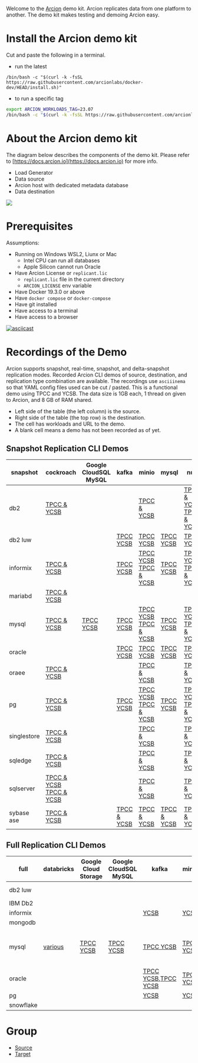 Welcome to the [Arcion](http://arcion.io) demo kit.
Arcion replicates data from one platform to another.
The demo kit makes testing and demoing Arcion easy.

# Install the Arcion demo kit  

Cut and paste the following in a terminal.

- run the latest
```
/bin/bash -c "$(curl -k -fsSL https://raw.githubusercontent.com/arcionlabs/docker-dev/HEAD/install.sh)"
```

- to run a specific tag
```bash
export ARCION_WORKLOADS_TAG=23.07
/bin/bash -c "$(curl -k -fsSL https://raw.githubusercontent.com/arcionlabs/docker-dev/${ARCION_WORKLOADS_TAG:-HEAD}/install.sh)"
```

# About the Arcion demo kit  

The diagram below describes the components of the demo kit.  Please refer to [https://docs.arcion.io](https://docs.arcion.io) for more info.

- Load Generator
- Data source
- Arcion host with dedicated metadata database
- Data destination

[![](https://mermaid.ink/img/pako:eNpNj8FqwzAQRH9F7MmF-OCrKQHXhlJwoFTpocg5bKxNYxpLYb06lJB_rxQF0j09mJkd5gKjtwQ1fDOej6r_GJyK15veo1Wv5IhRPD_veb19b8s2wVerX3aqLNdKZ_cS9jne8Dh5p9pTWIQ4i-ma6sEbU2xIUKVPHQo-7bJGzmbQptA-8Ej_LLe2pjL3giSoz7d7sqlu8tYUHS0yOZToeWRhBTPxjJONMy8pMoAcaaYB6ogW-WeAwV2jD4N4_etGqIUDrSCcLQp1E8Z5M9QHPC10_QN9k16L?type=png)](https://mermaid.live/edit#pako:eNpNj8FqwzAQRH9F7MmF-OCrKQHXhlJwoFTpocg5bKxNYxpLYb06lJB_rxQF0j09mJkd5gKjtwQ1fDOej6r_GJyK15veo1Wv5IhRPD_veb19b8s2wVerX3aqLNdKZ_cS9jne8Dh5p9pTWIQ4i-ma6sEbU2xIUKVPHQo-7bJGzmbQptA-8Ej_LLe2pjL3giSoz7d7sqlu8tYUHS0yOZToeWRhBTPxjJONMy8pMoAcaaYB6ogW-WeAwV2jD4N4_etGqIUDrSCcLQp1E8Z5M9QHPC10_QN9k16L)

# Prerequisites

Assumptions:

- Running on Windows WSL2, Liunx or Mac 
  - Intel CPU can run all databases
  - Apple Silicon cannot run Oracle 
- Have Arcion License or `replicant.lic`
  - `replicant.lic` file in the current directory 
  - `ARCION_LICENSE` env variable    
- Have Docker 19.3.0 or above
- Have `docker compose` or `docker-compose` 
- Have git installed
- Have access to a terminal
- Have access to a browser


[![asciicast](https://asciinema.org/a/587770.svg)](https://asciinema.org/a/587770)

# Recordings of the Demo

Arcion supports snapshot, real-time, snapshot, and delta-snapshot replication modes.
Recorded Arcion CLI demos of source, destination, and replication type combination are available.
The recordings use `asciiinema` so that YAML config files used can be cut / pasted.
This is a functional demo using TPCC and YCSB.
The data size is 1GB each, 1 thread on given to Arcion, and 8 GB of RAM shared.  

- Left side of the table (the left column) is the source.
- Right side of the table (the top row) is the destination.
- The cell has workloads and URL to the demo.
- A blank cell means a demo has not been recorded as of yet.
   
## Snapshot Replication CLI Demos

snapshot | cockroach | Google CloudSQL MySQL | kafka | minio | mysql | null | oracle | pg | redis stream | singlestore | snowflake | sqledge | sqlserver | yugabyte
-- | -- | -- | -- | -- | -- | -- | -- | -- | -- | -- | -- | -- | -- | --
db2 | [TPCC & YCSB](https://github.com/arcionlabs/demokit.gtihub.io/tree/main/docs/resources/asciinema/snapshot_db2_cockroach.ascii.cast.gif) |   |   | [TPCC & YCSB](https://github.com/arcionlabs/demokit.gtihub.io/tree/main/docs/resources/asciinema/snapshot_db2_minio.ascii.cast.gif) |   | [TPCC & YCSB](https://github.com/arcionlabs/demokit.gtihub.io/tree/main/docs/resources/asciinema/snapshot_db2_null.ascii.cast.gif)<br />[TPCC & YCSB](https://github.com/arcionlabs/demokit.gtihub.io/tree/main/docs/resources/asciinema/snapshot_db2_null.ascii.cast.gif) |   |   |   | [TPCC & YCSB](https://github.com/arcionlabs/demokit.gtihub.io/tree/main/docs/resources/asciinema/snapshot_db2_s2.ascii.cast.gif) |   |   | [TPCC & YCSB](https://github.com/arcionlabs/demokit.gtihub.io/tree/main/docs/resources/asciinema/snapshot_db2_sqlserver.ascii.cast.gif) |  
db2 luw |   |   | [TPCC YCSB](https://asciinema.org/a/596930) | [TPCC YCSB](https://asciinema.org/a/596933) | [TPCC YCSB](https://asciinema.org/a/596925) | [TPCC YCSB](https://asciinema.org/a/596934) | [TPCC YCSB](https://asciinema.org/a/596927) | [TPCC YCSB](https://asciinema.org/a/596926) | [TPCC YCSB](https://asciinema.org/a/596929) |   | [TPCC YCSB](https://asciinema.org/a/596928) |   |   |  
informix | [TPCC & YCSB](https://github.com/arcionlabs/demokit.gtihub.io/tree/main/docs/resources/asciinema/snapshot_informix_cockroach.ascii.cast.gif) |   | [TPCC YCSB](https://asciinema.org/a/596949) | [TPCC YCSB](https://asciinema.org/a/596417)<br />[TPCC & YCSB](https://github.com/arcionlabs/demokit.gtihub.io/tree/main/docs/resources/asciinema/snapshot_informix_minio.ascii.cast.gif) | [TPCC YCSB](https://asciinema.org/a/596950) | [TPCC YCSB](https://asciinema.org/a/596416)<br />[TPCC & YCSB](https://github.com/arcionlabs/demokit.gtihub.io/tree/main/docs/resources/asciinema/snapshot_informix_null.ascii.cast.gif) | [TPCC YCSB](https://asciinema.org/a/596952) | [TPCC YCSB](https://asciinema.org/a/596953) | [TPCC YCSB](https://asciinema.org/a/596955) | [TPCC & YCSB](https://github.com/arcionlabs/demokit.gtihub.io/tree/main/docs/resources/asciinema/snapshot_informix_s2.ascii.cast.gif) | [TPCC YCSB](https://asciinema.org/a/596415) |   | [TPCC & YCSB](https://github.com/arcionlabs/demokit.gtihub.io/tree/main/docs/resources/asciinema/snapshot_informix_sqlserver.ascii.cast.gif) |  
mariabd | [TPCC & YCSB](https://asciinema.org/a/599290) |   |   |   |   |   |   |   |   |   |   |   |   |  
mysql | [TPCC & YCSB](https://github.com/arcionlabs/demokit.gtihub.io/tree/main/docs/resources/asciinema/snapshot_mysql_cockroach.ascii.cast.gif) | [TPCC YCSB](https://asciinema.org/a/597662) | [TPCC YCSB](https://asciinema.org/a/596940) | [TPCC YCSB](https://asciinema.org/a/596938)<br />[TPCC & YCSB](https://github.com/arcionlabs/demokit.gtihub.io/tree/main/docs/resources/asciinema/snapshot_mysql_minio.ascii.cast.gif) | [TPCC YCSB](https://asciinema.org/a/596941) | [TPCC YCSB](https://asciinema.org/a/596942)<br />[TPCC & YCSB](https://github.com/arcionlabs/demokit.gtihub.io/tree/main/docs/resources/asciinema/snapshot_mysql_null.ascii.cast.gif) | [TPCC YCSB](https://asciinema.org/a/596943) | [TPCC YCSB](https://asciinema.org/a/596937) | [TPCC YCSB](https://asciinema.org/a/596948) | [TPCC & YCSB](https://github.com/arcionlabs/demokit.gtihub.io/tree/main/docs/resources/asciinema/snapshot_mysql_s2.ascii.cast.gif) | [TPCC YCSB](https://asciinema.org/a/M27aYd5QkOStjN80Pdqx2hBCc) |   | [TPCC & YCSB](https://github.com/arcionlabs/demokit.gtihub.io/tree/main/docs/resources/asciinema/snapshot_mysql_sqlserver.ascii.cast.gif) |  
oracle |   |   | [TPCC YCSB](https://asciinema.org/a/596635) | [TPCC YCSB](https://asciinema.org/a/596638) | [TPCC YCSB](https://asciinema.org/a/596642) | [TPCC YCSB](https://asciinema.org/a/596643) | [TPCC YCSB](https://asciinema.org/a/596958) | [TPCC YCSB](https://asciinema.org/a/596641) | [TPCC YCSB](https://asciinema.org/a/596957) |   | [TPCC YCSB](https://asciinema.org/a/596634) |   |   | [](https://youtu.be/nKqncxWjRvM)
oraee | [TPCC & YCSB](https://github.com/arcionlabs/demokit.gtihub.io/tree/main/docs/resources/asciinema/snapshot_oraee_cockroach.ascii.cast.gif) |   |   | [TPCC & YCSB](https://github.com/arcionlabs/demokit.gtihub.io/tree/main/docs/resources/asciinema/snapshot_oraee_minio.ascii.cast.gif) |   | [TPCC & YCSB](https://github.com/arcionlabs/demokit.gtihub.io/tree/main/docs/resources/asciinema/snapshot_oraee_null.ascii.cast.gif) |   |   |   | [TPCC & YCSB](https://github.com/arcionlabs/demokit.gtihub.io/tree/main/docs/resources/asciinema/snapshot_oraee_s2.ascii.cast.gif) |   |   | [TPCC & YCSB](https://github.com/arcionlabs/demokit.gtihub.io/tree/main/docs/resources/asciinema/snapshot_oraee_sqlserver.ascii.cast.gif) |  
pg | [TPCC & YCSB](https://github.com/arcionlabs/demokit.gtihub.io/tree/main/docs/resources/asciinema/snapshot_pg_cockroach.ascii.cast.gif) |   | [TPCC YCSB](https://asciinema.org/a/596959) | [TPCC YCSB](https://asciinema.org/a/596960)<br />[TPCC & YCSB](https://github.com/arcionlabs/demokit.gtihub.io/tree/main/docs/resources/asciinema/snapshot_pg_minio.ascii.cast.gif) | [TPCC YCSB](https://asciinema.org/a/596962) | [TPCC YCSB](https://asciinema.org/a/596963)<br />[TPCC & YCSB](https://github.com/arcionlabs/demokit.gtihub.io/tree/main/docs/resources/asciinema/snapshot_pg_null.ascii.cast.gif) |   | [TPCC YCSB](https://asciinema.org/a/596961) |   | [TPCC & YCSB](https://github.com/arcionlabs/demokit.gtihub.io/tree/main/docs/resources/asciinema/snapshot_pg_s2.ascii.cast.gif) | [TPCC YCSB](https://asciinema.org/a/596966) |   | [TPCC & YCSB](https://github.com/arcionlabs/demokit.gtihub.io/tree/main/docs/resources/asciinema/snapshot_pg_sqlserver.ascii.cast.gif) |  
singlestore | [TPCC & YCSB](https://github.com/arcionlabs/demokit.gtihub.io/tree/main/docs/resources/asciinema/snapshot_s2_cockroach.ascii.cast.gif) |   |   | [TPCC & YCSB](https://github.com/arcionlabs/demokit.gtihub.io/tree/main/docs/resources/asciinema/snapshot_s2_minio.ascii.cast.gif) |   | [TPCC & YCSB](https://github.com/arcionlabs/demokit.gtihub.io/tree/main/docs/resources/asciinema/snapshot_s2_null.ascii.cast.gif) |   |   |   | [TPCC & YCSB](https://github.com/arcionlabs/demokit.gtihub.io/tree/main/docs/resources/asciinema/snapshot_s2_s2.ascii.cast.gif) |   |   | [TPCC & YCSB](https://github.com/arcionlabs/demokit.gtihub.io/tree/main/docs/resources/asciinema/snapshot_s2_sqlserver.ascii.cast.gif) |  
sqledge | [TPCC & YCSB](https://github.com/arcionlabs/demokit.gtihub.io/tree/main/docs/resources/asciinema/snapshot_sqledge_cockroach.ascii.cast.gif) |   |   | [TPCC & YCSB](https://github.com/arcionlabs/demokit.gtihub.io/tree/main/docs/resources/asciinema/snapshot_sqledge_minio.ascii.cast.gif) |   | [TPCC & YCSB](https://github.com/arcionlabs/demokit.gtihub.io/tree/main/docs/resources/asciinema/snapshot_sqledge_null.ascii.cast.gif) |   |   |   | [TPCC & YCSB](https://github.com/arcionlabs/demokit.gtihub.io/tree/main/docs/resources/asciinema/snapshot_sqledge_s2.ascii.cast.gif) |   |   | [TPCC & YCSB](https://github.com/arcionlabs/demokit.gtihub.io/tree/main/docs/resources/asciinema/snapshot_sqledge_sqlserver.ascii.cast.gif) |  
sqlserver | [TPCC & YCSB](https://asciinema.org/a/599286)<br />[TPCC & YCSB](https://github.com/arcionlabs/demokit.gtihub.io/tree/main/docs/resources/asciinema/snapshot_sqlserver_cockroach.ascii.cast.gif) |   |   | [TPCC & YCSB](https://github.com/arcionlabs/demokit.gtihub.io/tree/main/docs/resources/asciinema/snapshot_sqlserver_minio.ascii.cast.gif) |   | [TPCC & YCSB](https://github.com/arcionlabs/demokit.gtihub.io/tree/main/docs/resources/asciinema/snapshot_sqlserver_null.ascii.cast.gif) |   |   |   | [TPCC & YCSB](https://github.com/arcionlabs/demokit.gtihub.io/tree/main/docs/resources/asciinema/snapshot_sqlserver_s2.ascii.cast.gif) |   |   | [TPCC & YCSB](https://github.com/arcionlabs/demokit.gtihub.io/tree/main/docs/resources/asciinema/snapshot_sqlserver_sqlserver.ascii.cast.gif) |  
sybase ase | [TPCC & YCSB](https://asciinema.org/a/599284) |   | [TPCC & YCSB](https://asciinema.org/a/599184) | [TPCC & YCSB](https://asciinema.org/a/599186) | [TPCC & YCSB](https://asciinema.org/a/599187) | [TPCC & YCSB](https://asciinema.org/a/599193) |   | [TPCC & YCSB](https://asciinema.org/a/599192) | [TPCC & YCSB](https://asciinema.org/a/599191) | [TPCC & YCSB](https://asciinema.org/a/599280) |   | [TPCC & YCSB](https://asciinema.org/a/599195) | [TPCC & YCSB](https://asciinema.org/a/599194) | [TPCC & YCSB](https://asciinema.org/a/599281)





## Full Replication CLI Demos

full | databricks | Google Cloud Storage | Google CloudSQL MySQL | kafka | minio | mongodb | mysql | null | oracle | pg | redis stream | singlestore | snowflake | sqlserver
-- | -- | -- | -- | -- | -- | -- | -- | -- | -- | -- | -- | -- | -- | --
db2 luw |   |   |   |   |   |   | [TPCC YCSB](https://asciinema.org/a/597115) |   | [TPCC YCSB](https://asciinema.org/a/597114) | [TPCC YCSB](https://asciinema.org/a/597116) |   |   |   |  
IBM Db2 |   |   |   |   |   |   |   |   | [various](https://youtu.be/TYXJhwjXIms) |   |   |   |   |  
informix |   |   |   | [YCSB](https://asciinema.org/a/596970) | [YCSB](https://asciinema.org/a/596971) |   | [YCSB](https://asciinema.org/a/596959) | [YCSB](https://asciinema.org/a/596973) | [YCSB](https://asciinema.org/a/46fe1mFKWyIvRhSaqEnIrGacN),[YCSB](https://asciinema.org/a/596974) | [YCSB](https://asciinema.org/a/596418),[YCSB](https://asciinema.org/a/596975) | [YCSB](https://asciinema.org/a/596977) |   | [YCSB](https://asciinema.org/a/596402) |  
mongodb |   |   |   |   |   | [](https://youtu.be/33TBVqFDuCk) |   |   |   |   |   |   |   |  
mysql | [various](https://youtu.be/ytKpvWJi3Lo) | [TPCC YCSB](https://asciinema.org/a/597274) | [TPCC YCSB](https://asciinema.org/a/597663) | [TPCC YCSB](https://asciinema.org/a/596184) | [TPCC YCSB](https://asciinema.org/a/596183) |   | [TPCC YCSB](https://asciinema.org/a/596980),[TPCC & YCSB](https://asciinema.org/a/597442),[TPCC & YCSB](https://asciinema.org/a/597443) | [TPCC YCSB](https://asciinema.org/a/596979) | [TPCC YCSB](https://asciinema.org/a/596981) | [TPCC YCSB](https://asciinema.org/a/587771) | [TPCC YCSB](https://asciinema.org/a/596982) | [various](https://youtu.be/x9_ccBjf1EQ) | [](https://asciinema.org/a/8CO7i2Ecj8jPdSh4mFOfDbm9F) |  
oracle | [](https://youtu.be/SAc7v7ZspPw) |   |   | [TPCC YCSB](https://asciinema.org/a/596653),[TPCC YCSB](https://asciinema.org/a/596984) | [TPCC YCSB](https://asciinema.org/a/596652) | [various](https://youtu.be/sK3tZmpb1YI),[](https://youtu.be/dTChAc9GpSc) | [TPCC YCSB](https://asciinema.org/a/596647) | [TPCC YCSB](https://asciinema.org/a/596644) | [various](https://youtu.be/sVhraqx095g) | [TPCC YCSB](https://asciinema.org/a/596651) |   | [various](https://youtu.be/x9_ccBjf1EQ) | [YCSB](https://asciinema.org/a/596633),[](https://youtu.be/XRAFNrhv5cI) |  
pg |   |   |   | [YCSB](https://asciinema.org/a/598279) | [YCSB](https://asciinema.org/a/598285) |   | [YCSB](https://asciinema.org/a/598277) |   | [X](https://asciinema.org/a/598282) | [YCSB](https://asciinema.org/a/598284) | [YCSB](https://asciinema.org/a/598286) |   |   | [YCSB](https://asciinema.org/a/598281)
snowflake |   |   |   |   |   |   |   |   |   |   |   |   |   | [various](https://youtu.be/8sn8KJfh9ns)

# Group

- [Source](./docs/source/README.md)
- [Target](./docs/targets/README.md)

